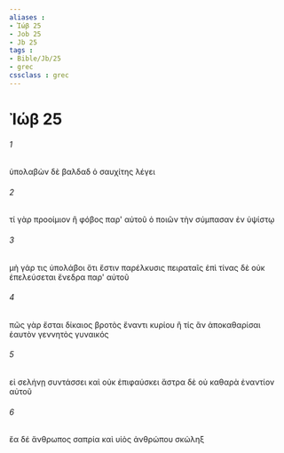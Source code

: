 ```yaml
---
aliases : 
- Ἰώβ 25
- Job 25
- Jb 25
tags : 
- Bible/Jb/25
- grec
cssclass : grec
---
```


# Ἰώβ 25

###### 1
ὑπολαβὼν δὲ βαλδαδ ὁ σαυχίτης λέγει
###### 2
τί γὰρ προοίμιον ἢ φόβος παρ' αὐτοῦ ὁ ποιῶν τὴν σύμπασαν ἐν ὑψίστῳ
###### 3
μὴ γάρ τις ὑπολάβοι ὅτι ἔστιν παρέλκυσις πειραταῖς ἐπὶ τίνας δὲ οὐκ ἐπελεύσεται ἔνεδρα παρ' αὐτοῦ
###### 4
πῶς γὰρ ἔσται δίκαιος βροτὸς ἔναντι κυρίου ἢ τίς ἂν ἀποκαθαρίσαι ἑαυτὸν γεννητὸς γυναικός
###### 5
εἰ σελήνῃ συντάσσει καὶ οὐκ ἐπιφαύσκει ἄστρα δὲ οὐ καθαρὰ ἐναντίον αὐτοῦ
###### 6
ἔα δέ ἄνθρωπος σαπρία καὶ υἱὸς ἀνθρώπου σκώληξ
